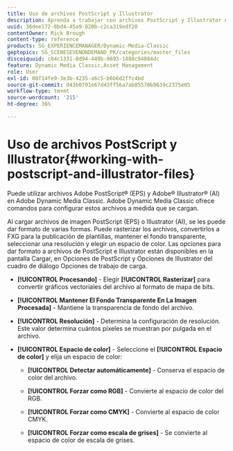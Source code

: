 ```yaml
---
title: Uso de archivos PostScript y Illustrator
description: Aprenda a trabajar con archivos PostScript y Illustrator en Adobe Dynamic Media Classic.
uuid: 36dee172-8bd4-45a9-820b-c2ca319edf20
contentOwner: Rick Brough
content-type: reference
products: SG_EXPERIENCEMANAGER/Dynamic-Media-Classic
geptopics: SG_SCENESEVENONDEMAND_PK/categories/master_files
discoiquuid: c04c1331-8d94-449b-9693-1488c94084dc
feature: Dynamic Media Classic,Asset Management
role: User
exl-id: 08f14fe9-3e3b-4235-a6c5-b6b6d2ffc4bd
source-git-commit: d43b0791e67d43ff56a7ab85570b9639c2375e05
workflow-type: tm+mt
source-wordcount: '215'
ht-degree: 36%

---
```


# Uso de archivos PostScript y Illustrator{#working-with-postscript-and-illustrator-files}

Puede utilizar archivos Adobe PostScript® (EPS) y Adobe® Illustrator® (AI) en Adobe Dynamic Media Classic. Adobe Dynamic Media Classic ofrece comandos para configurar estos archivos a medida que se cargan.

Al cargar archivos de imagen PostScript (EPS) o Illustrator (AI), se les puede dar formato de varias formas. Puede rasterizar los archivos, convertirlos a FXG para la publicación de plantillas, mantener el fondo transparente, seleccionar una resolución y elegir un espacio de color. Las opciones para dar formato a archivos de PostScript e Illustrator están disponibles en la pantalla Cargar, en Opciones de PostScript y Opciones de Illustrator del cuadro de diálogo Opciones de trabajo de carga.

* **[!UICONTROL Procesando]** - Elegir **[!UICONTROL Rasterizar]** para convertir gráficos vectoriales del archivo al formato de mapa de bits.

* **[!UICONTROL Mantener El Fondo Transparente En La Imagen Procesada]** - Mantiene la transparencia de fondo del archivo.

* **[!UICONTROL Resolución]** - Determina la configuración de resolución. Este valor determina cuántos píxeles se muestran por pulgada en el archivo.

* **[!UICONTROL Espacio de color]** - Seleccione el **[!UICONTROL Espacio de color]** y elija un espacio de color:

   * **[!UICONTROL Detectar automáticamente]** - Conserva el espacio de color del archivo.

   * **[!UICONTROL Forzar como RGB]** - Convierte al espacio de color del RGB.

   * **[!UICONTROL Forzar como CMYK]** - Convierte al espacio de color CMYK.

   * **[!UICONTROL Forzar como escala de grises]** - Se convierte al espacio de color de escala de grises.
